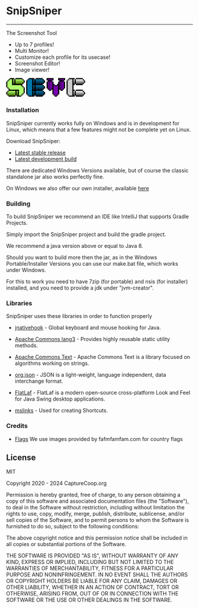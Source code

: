 # SnipSniper

----

The Screenshot Tool

  - Up to 7 profiles!
  - Multi Monitor!
  - Customize each profile for its usecase!
  - Screenshot Editor!
  - Image viewer!

<p float="left">
  <img title="SnipSniper Icon" src="https://github.com/CaptureCoop/SnipSniper/raw/master/src/main/resources/net/snipsniper/resources/img/svg/snipsniper.svg" width="10%"/>
  <img title="Editor Icon" src="https://github.com/CaptureCoop/SnipSniper/raw/master/src/main/resources/net/snipsniper/resources/img/svg/editor.svg" width="10%"/>
  <img title="Viewer Icon" src="https://github.com/CaptureCoop/SnipSniper/raw/master/src/main/resources/net/snipsniper/resources/img/svg/viewer.svg" width="10%"/>
  <img title="Console Icon" src="https://github.com/CaptureCoop/SnipSniper/raw/master/src/main/resources/net/snipsniper/resources/img/svg/console.svg" width="10%"/>
</p>

### Installation

SnipSniper currently works fully on Windows and is in development for Linux, which means that a few features might not be complete yet on Linux.

Download SnipSniper:
- [Latest stable release](https://github.com/CaptureCoop/SnipSniper/releases/latest/)
- [Latest development build](https://github.com/CaptureCoop/SnipSniper/actions/workflows/dev.yml)

There are dedicated Windows Versions available, but of course the classic standalone jar also works perfectly fine.

On Windows we also offer our own installer, available [here](https://github.com/CaptureCoop/SnipSniperInstaller/releases/latest/download/SnipSniperInstaller.jar)

### Building

To build SnipSniper we recommend an IDE like IntelliJ that supports Gradle Projects.

Simply import the SnipSniper project and build the gradle project.

We recommend a java version above or equal to Java 8.

Should you want to build more then the jar, as in the Windows Portable/Installer Versions you can use our make.bat file, which works under Windows.

For this to work you need to have 7zip (for portable) and nsis (for installer) installed, and you need to provide a jdk under "jvm-creator".

### Libraries

SnipSniper uses these libraries in order to function properly

* [jnativehook](https://github.com/kwhat/jnativehook) - Global keyboard and mouse hooking for Java.

* [Apache Commons lang3](http://commons.apache.org/proper/commons-lang/) - Provides highly reusable static utility methods.

* [Apache Commons Text](https://commons.apache.org/proper/commons-text/) -  Apache Commons Text is a library focused on algorithms working on strings.

* [org.json](https://www.json.org/) - JSON is a light-weight, language independent, data interchange format.

* [FlatLaf](https://www.formdev.com/flatlaf/) - FlatLaf is a modern open-source cross-platform Look and Feel for Java Swing desktop applications.

* [mslinks](https://mvnrepository.com/artifact/com.erigir/mslinks/0.0.2+5) - Used for creating Shortcuts.

### Credits

* [Flags](http://www.famfamfam.com/lab/icons/flags/) We use images provided by fafmfamfam.com for country flags

License
----

MIT

Copyright 2020 - 2024 CaptureCoop.org

Permission is hereby granted, free of charge, to any person obtaining a copy of this software and associated documentation files (the "Software"), to deal in the Software without restriction, including without limitation the rights to use, copy, modify, merge, publish, distribute, sublicense, and/or sell copies of the Software, and to permit persons to whom the Software is furnished to do so, subject to the following conditions:

The above copyright notice and this permission notice shall be included in all copies or substantial portions of the Software.

THE SOFTWARE IS PROVIDED "AS IS", WITHOUT WARRANTY OF ANY KIND, EXPRESS OR IMPLIED, INCLUDING BUT NOT LIMITED TO THE WARRANTIES OF MERCHANTABILITY, FITNESS FOR A PARTICULAR PURPOSE AND NONINFRINGEMENT. IN NO EVENT SHALL THE AUTHORS OR COPYRIGHT HOLDERS BE LIABLE FOR ANY CLAIM, DAMAGES OR OTHER LIABILITY, WHETHER IN AN ACTION OF CONTRACT, TORT OR OTHERWISE, ARISING FROM, OUT OF OR IN CONNECTION WITH THE SOFTWARE OR THE USE OR OTHER DEALINGS IN THE SOFTWARE.


